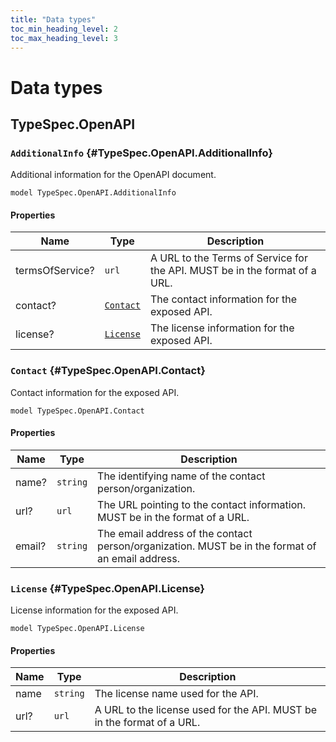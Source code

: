 ```yaml
---
title: "Data types"
toc_min_heading_level: 2
toc_max_heading_level: 3
---
```


# Data types

## TypeSpec.OpenAPI

### `AdditionalInfo` {#TypeSpec.OpenAPI.AdditionalInfo}

Additional information for the OpenAPI document.

```typespec
model TypeSpec.OpenAPI.AdditionalInfo
```

#### Properties

| Name            | Type                                                  | Description                                                                      |
| --------------- | ----------------------------------------------------- | -------------------------------------------------------------------------------- |
| termsOfService? | `url`                                                 | A URL to the Terms of Service for the API. MUST be in the format of a URL.<br /> |
| contact?        | [`Contact`](./data-types.md#TypeSpec.OpenAPI.Contact) | The contact information for the exposed API.<br />                               |
| license?        | [`License`](./data-types.md#TypeSpec.OpenAPI.License) | The license information for the exposed API.<br />                               |

### `Contact` {#TypeSpec.OpenAPI.Contact}

Contact information for the exposed API.

```typespec
model TypeSpec.OpenAPI.Contact
```

#### Properties

| Name   | Type     | Description                                                                                            |
| ------ | -------- | ------------------------------------------------------------------------------------------------------ |
| name?  | `string` | The identifying name of the contact person/organization.<br />                                         |
| url?   | `url`    | The URL pointing to the contact information. MUST be in the format of a URL.<br />                     |
| email? | `string` | The email address of the contact person/organization. MUST be in the format of an email address.<br /> |

### `License` {#TypeSpec.OpenAPI.License}

License information for the exposed API.

```typespec
model TypeSpec.OpenAPI.License
```

#### Properties

| Name | Type     | Description                                                                  |
| ---- | -------- | ---------------------------------------------------------------------------- |
| name | `string` | The license name used for the API.<br />                                     |
| url? | `url`    | A URL to the license used for the API. MUST be in the format of a URL.<br /> |
